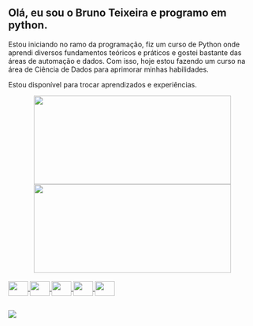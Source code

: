 ## Olá, eu sou o Bruno Teixeira e programo em python.

Estou iniciando no ramo da programação, fiz um curso de Python onde aprendi diversos fundamentos teóricos e práticos e gostei bastante das áreas de automação e dados.
Com isso, hoje estou fazendo um curso na área de Ciência de Dados para aprimorar minhas habilidades.

Estou disponível para trocar aprendizados e experiências.

<div align="center">
  <a href="https://www.linkedin.com/in/bruno-josé-camões-teixeira-31aab4174/">
  <img height="180" width = "400" src="https://github-readme-stats.vercel.app/api?username=brunojct&show_icons=true&theme=merko&include_all_commits=true&count_private=true"/>
  <img height="180" width = "400" src="https://github-readme-stats.vercel.app/api/top-langs/?username=brunojct&layout=compact&langs_count=7&theme=merko"/>
</div>
<div style="display: inline_block"><br>
  <img align="center" height="30" width="40" src="https://cdn.jsdelivr.net/gh/devicons/devicon/icons/jupyter/jupyter-original-wordmark.svg"/>
  <img align="center" height="30" width="40" src="https://cdn.jsdelivr.net/gh/devicons/devicon/icons/kaggle/kaggle-original-wordmark.svg"/>
  <img align="center" height="30" width="40" src="https://cdn.jsdelivr.net/gh/devicons/devicon/icons/pandas/pandas-original-wordmark.svg"/>
  <img align="center" height="30" width="40" src="https://cdn.jsdelivr.net/gh/devicons/devicon/icons/pycharm/pycharm-original-wordmark.svg"/>
  <img align="center" height="30" width="40" src="https://cdn.jsdelivr.net/gh/devicons/devicon/icons/python/python-original-wordmark.svg"/>
</div>
 
  
  ##
 
<div> 
  <a href="https://www.linkedin.com/in/bruno-josé-camões-teixeira-31aab4174/" target="_blank"><img src="https://img.shields.io/badge/-LinkedIn-%230077B5?style=for-the-badge&logo=linkedin&logoColor=white" target="_blank"></a> 
</div>
